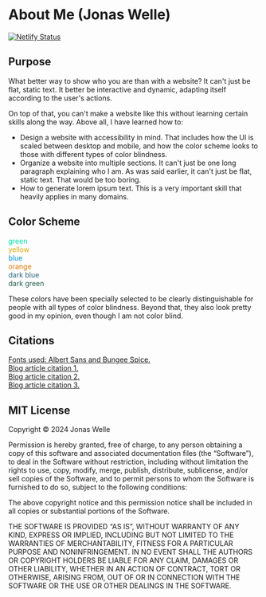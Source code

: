 # About Me (Jonas Welle)

[![Netlify Status](https://api.netlify.com/api/v1/badges/4d818493-049a-45c5-86d0-5bd5c188a0d2/deploy-status)](https://app.netlify.com/sites/about-me-pjotoro/deploys)

## Purpose

What better way to show who you are than with a website? It can't just be flat, static text. It better be interactive and dynamic, adapting itself according to the user's actions.

On top of that, you can't make a website like this without learning certain skills along the way. Above all, I have learned how to: 

- Design a website with accessibility in mind. That includes how the UI is scaled between desktop and mobile, and how the color scheme looks to those with different types of color blindness.
- Organize a website into multiple sections. It can't just be one long paragraph explaining who I am. As was said earlier, it can't just be flat, static text. That would be too boring. 
- How to generate lorem ipsum text. This is a very important skill that heavily applies in many domains.

## Color Scheme

<span style="color: #00DBAB;">green</span><br>
<span style="color: #D9A602;">yellow</span><br>
<span style="color: #0293D9;">blue</span><br>
<span style="color: #D97802;">orange</span><br>
<span style="color: #2D6884;">dark blue</span><br>
<span style="color: #245C50;">dark green</span>

These colors have been specially selected to be clearly distinguishable for people with all types of color blindness. Beyond that, they also look pretty good in my opinion, even though I am not color blind.

## Citations

<a href="https://fonts.googleapis.com/css2?family=Albert+Sans:ital,wght@0,100..900;1,100..900&family=Bungee+Spice&display=swap">Fonts used: Albert Sans and Bungee Spice.</a><br>
<a href="https://www.w3schools.com/howto/tryit.asp?filename=tryhow_css_image_overlay_fade">Blog article citation 1.</a><br>
<a href="https://webdesign.tutsplus.com/how-to-create-different-css-hover-effects-from-scratch--cms-34222t">Blog article citation 2.</a><br>
<a href="https://fooplugins.com/thumbnail-hover-effect/">Blog article citation 3.</a>

## MIT License

Copyright © 2024 Jonas Welle

Permission is hereby granted, free of charge, to any person obtaining a copy of this software and associated documentation files (the “Software”), to deal in the Software without restriction, including without limitation the rights to use, copy, modify, merge, publish, distribute, sublicense, and/or sell copies of the Software, and to permit persons to whom the Software is furnished to do so, subject to the following conditions:

The above copyright notice and this permission notice shall be included in all copies or substantial portions of the Software.

THE SOFTWARE IS PROVIDED “AS IS”, WITHOUT WARRANTY OF ANY KIND, EXPRESS OR IMPLIED, INCLUDING BUT NOT LIMITED TO THE WARRANTIES OF MERCHANTABILITY, FITNESS FOR A PARTICULAR PURPOSE AND NONINFRINGEMENT. IN NO EVENT SHALL THE AUTHORS OR COPYRIGHT HOLDERS BE LIABLE FOR ANY CLAIM, DAMAGES OR OTHER LIABILITY, WHETHER IN AN ACTION OF CONTRACT, TORT OR OTHERWISE, ARISING FROM, OUT OF OR IN CONNECTION WITH THE SOFTWARE OR THE USE OR OTHER DEALINGS IN THE SOFTWARE.